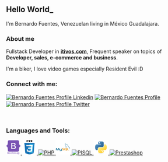 <h2>Hello World_</h2>

<p>I'm Bernardo Fuentes, Venezuelan living in México Guadalajara.</p>

<h3 align="left">About me</h3>
Fullstack Developer in <a href="https://itivos.com"><b>itivos.com</b></a>,
Frequent speaker on topics of <b>Developer, sales, e-commerce and business</b>.
<p>I'm a biker, I love video games especially Resident Evil :D</p>

<h3 align="left">Connect with me:</h3>
<p align="left">
  <a href="https://www.linkedin.com/in/bfuent3s/" target="_blank"><img align="center"
      src="https://raw.githubusercontent.com/rahuldkjain/github-profile-readme-generator/master/src/images/icons/Social/linked-in-alt.svg"
      alt="Bernardo Fuentes Profile Linkedin" height="30" width="40" /></a>
  <a href="https://instagram.com/bfuent3s" target="_blank"><img align="center"
      src="https://raw.githubusercontent.com/rahuldkjain/github-profile-readme-generator/master/src/images/icons/Social/instagram.svg"
      alt="Bernardo Fuentes Profile" height="30" width="40" /></a>
 <a href="https://twitter.com/bfuent3s" target="_blank"><img align="center"
      src="https://raw.githubusercontent.com/rahuldkjain/github-profile-readme-generator/master/src/images/icons/Social/twitter.svg"
      alt="Bernardo Fuentes Profile Twitter" height="30" width="40" /></a>
</p>

<br>

<h3 align="left">Languages and Tools:</h3>
<p align="left"> 
<a href="https://getbootstrap.com" target="_blank" rel="noreferrer">
    <img src="https://raw.githubusercontent.com/devicons/devicon/master/icons/bootstrap/bootstrap-plain-wordmark.svg"
      alt="bootstrap" width="40" height="40" /> 
  </a> 
<a href="https://www.w3schools.com/css/" target="_blank"
    rel="noreferrer"> 
    <img
      src="https://raw.githubusercontent.com/devicons/devicon/master/icons/css3/css3-original-wordmark.svg" alt="css3"
      width="40" height="40" /> 
</a> 
 <a href="https://www.php.net" target="_blank" rel="noreferrer"> 
    <img
      src="https://www.php.net/images/logos/php-logo.svg" alt="PHP"
      width="40" height="40" /> 
 </a> 
  <a href="https://www.mysql.com/" target="_blank" rel="noreferrer"> <img
      src="https://raw.githubusercontent.com/devicons/devicon/master/icons/mysql/mysql-original-wordmark.svg"
      alt="mysql" width="40" height="40" /> 
  </a> 
  <a href="https://www.oracle.com/" target="_blank" rel="noreferrer"> <img
      src="https://www.oracle.com/a/ocom/img/pl-sql.svg"
      alt="PlSQL" width="40" height="40" /> 
  </a>
  <a href="https://www.python.org" target="_blank" rel="noreferrer"> <img
      src="https://raw.githubusercontent.com/devicons/devicon/master/icons/python/python-original.svg" alt="python"
      width="40" height="40" /> 
  </a> 
  <a href="https://cdn.worldvectorlogo.com/logos/prestashop.svg" target="_blank" rel="noreferrer"> <img
      src="https://cdn.worldvectorlogo.com/logos/prestashop.svg" alt="Prestashop"
      width="40" height="40" /> 
  </a> 
 </p>

<br>
